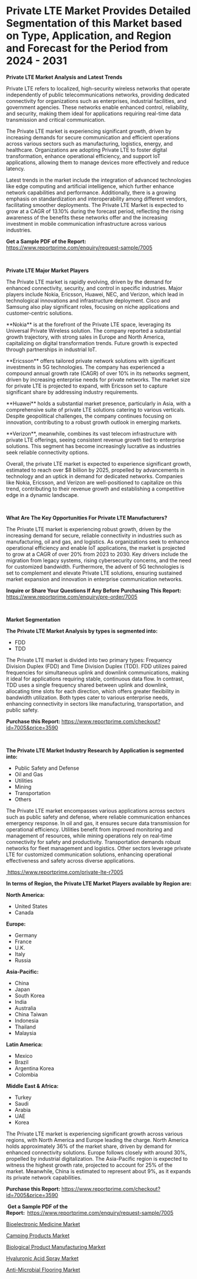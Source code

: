 <p><h1>Private LTE Market Provides Detailed Segmentation of this Market based on Type, Application, and Region and Forecast for the Period from 2024 - 2031</h1></p><p><strong>Private LTE Market Analysis and Latest Trends</strong></p>
<p><p>Private LTE refers to localized, high-security wireless networks that operate independently of public telecommunications networks, providing dedicated connectivity for organizations such as enterprises, industrial facilities, and government agencies. These networks enable enhanced control, reliability, and security, making them ideal for applications requiring real-time data transmission and critical communication.</p><p>The Private LTE market is experiencing significant growth, driven by increasing demands for secure communication and efficient operations across various sectors such as manufacturing, logistics, energy, and healthcare. Organizations are adopting Private LTE to foster digital transformation, enhance operational efficiency, and support IoT applications, allowing them to manage devices more effectively and reduce latency.</p><p>Latest trends in the market include the integration of advanced technologies like edge computing and artificial intelligence, which further enhance network capabilities and performance. Additionally, there is a growing emphasis on standardization and interoperability among different vendors, facilitating smoother deployments. The Private LTE Market is expected to grow at a CAGR of 13.10% during the forecast period, reflecting the rising awareness of the benefits these networks offer and the increasing investment in mobile communication infrastructure across various industries.</p></p>
<p><strong>Get a Sample PDF of the Report:&nbsp;</strong> <a href="https://www.reportprime.com/enquiry/request-sample/7005">https://www.reportprime.com/enquiry/request-sample/7005</a></p>
<p>&nbsp;</p>
<p><strong>Private LTE Major Market Players</strong></p>
<p><p>The Private LTE market is rapidly evolving, driven by the demand for enhanced connectivity, security, and control in specific industries. Major players include Nokia, Ericsson, Huawei, NEC, and Verizon, which lead in technological innovations and infrastructure deployment. Cisco and Samsung also play significant roles, focusing on niche applications and customer-centric solutions.</p><p>**Nokia** is at the forefront of the Private LTE space, leveraging its Universal Private Wireless solution. The company reported a substantial growth trajectory, with strong sales in Europe and North America, capitalizing on digital transformation trends. Future growth is expected through partnerships in industrial IoT.</p><p>**Ericsson** offers tailored private network solutions with significant investments in 5G technologies. The company has experienced a compound annual growth rate (CAGR) of over 10% in its networks segment, driven by increasing enterprise needs for private networks. The market size for private LTE is projected to expand, with Ericsson set to capture significant share by addressing industry requirements.</p><p>**Huawei** holds a substantial market presence, particularly in Asia, with a comprehensive suite of private LTE solutions catering to various verticals. Despite geopolitical challenges, the company continues focusing on innovation, contributing to a robust growth outlook in emerging markets.</p><p>**Verizon**, meanwhile, combines its vast telecom infrastructure with private LTE offerings, seeing consistent revenue growth tied to enterprise solutions. This segment has become increasingly lucrative as industries seek reliable connectivity options.</p><p>Overall, the private LTE market is expected to experience significant growth, estimated to reach over $8 billion by 2025, propelled by advancements in technology and an uptick in demand for dedicated networks. Companies like Nokia, Ericsson, and Verizon are well-positioned to capitalize on this trend, contributing to their revenue growth and establishing a competitive edge in a dynamic landscape.</p></p>
<p>&nbsp;</p>
<p><strong>What Are The Key Opportunities For Private LTE Manufacturers?</strong></p>
<p><p>The Private LTE market is experiencing robust growth, driven by the increasing demand for secure, reliable connectivity in industries such as manufacturing, oil and gas, and logistics. As organizations seek to enhance operational efficiency and enable IoT applications, the market is projected to grow at a CAGR of over 20% from 2023 to 2030. Key drivers include the migration from legacy systems, rising cybersecurity concerns, and the need for customized bandwidth. Furthermore, the advent of 5G technologies is set to complement and elevate Private LTE solutions, ensuring sustained market expansion and innovation in enterprise communication networks.</p></p>
<p><strong>Inquire or Share Your Questions If Any Before Purchasing This Report:</strong> <a href="https://www.reportprime.com/enquiry/pre-order/7005">https://www.reportprime.com/enquiry/pre-order/7005</a></p>
<p>&nbsp;</p>
<p><strong>Market Segmentation</strong></p>
<p><strong>The Private LTE Market Analysis by types is segmented into:</strong></p>
<p><ul><li>FDD</li><li>TDD</li></ul></p>
<p><p>The Private LTE market is divided into two primary types: Frequency Division Duplex (FDD) and Time Division Duplex (TDD). FDD utilizes paired frequencies for simultaneous uplink and downlink communications, making it ideal for applications requiring stable, continuous data flow. In contrast, TDD uses a single frequency shared between uplink and downlink, allocating time slots for each direction, which offers greater flexibility in bandwidth utilization. Both types cater to various enterprise needs, enhancing connectivity in sectors like manufacturing, transportation, and public safety.</p></p>
<p><strong>Purchase this Report:&nbsp;</strong><a href="https://www.reportprime.com/checkout?id=7005&price=3590">https://www.reportprime.com/checkout?id=7005&price=3590</a></p>
<p>&nbsp;</p>
<p><strong>The Private LTE Market Industry Research by Application is segmented into:</strong></p>
<p><ul><li>Public Safety and Defense</li><li>Oil and Gas</li><li>Utilities</li><li>Mining</li><li>Transportation</li><li>Others</li></ul></p>
<p><p>The Private LTE market encompasses various applications across sectors such as public safety and defense, where reliable communication enhances emergency response. In oil and gas, it ensures secure data transmission for operational efficiency. Utilities benefit from improved monitoring and management of resources, while mining operations rely on real-time connectivity for safety and productivity. Transportation demands robust networks for fleet management and logistics. Other sectors leverage private LTE for customized communication solutions, enhancing operational effectiveness and safety across diverse applications.</p></p>
<p><a href="https://www.reportprime.com/private-lte-r7005">&nbsp;https://www.reportprime.com/private-lte-r7005</a></p>
<p><strong>In terms of Region, the Private LTE Market Players available by Region are:</strong></p>
<p>
    <p> <strong> North America: </strong>
        <ul>
            <li>United States</li>
            <li>Canada</li>
        </ul>
        </p> 
    <p> <strong> Europe: </strong>
        <ul>
            <li>Germany</li>
            <li>France</li>
            <li>U.K.</li>
            <li>Italy</li>
            <li>Russia</li>
        </ul>
        </p> 
    <p> <strong> Asia-Pacific: </strong>
        <ul>
            <li>China</li>
            <li>Japan</li>
            <li>South Korea</li>
            <li>India</li>
            <li>Australia</li>
            <li>China Taiwan</li>
            <li>Indonesia</li>
            <li>Thailand</li>
            <li>Malaysia</li>
        </ul>
        </p> 
    <p> <strong> Latin America: </strong>
        <ul>
            <li>Mexico</li>
            <li>Brazil</li>
            <li>Argentina Korea</li>
            <li>Colombia</li>
        </ul>
        </p> 
    <p> <strong> Middle East & Africa: </strong>
        <ul>
            <li>Turkey</li>
            <li>Saudi</li>
            <li>Arabia</li>
            <li>UAE</li>
            <li>Korea</li>
        </ul>
    </p>
    </p>
<p><p>The Private LTE market is experiencing significant growth across various regions, with North America and Europe leading the charge. North America holds approximately 36% of the market share, driven by demand for enhanced connectivity solutions. Europe follows closely with around 30%, propelled by industrial digitalization. The Asia-Pacific region is expected to witness the highest growth rate, projected to account for 25% of the market. Meanwhile, China is estimated to represent about 9%, as it expands its private network capabilities.</p></p>
<p><strong>Purchase this Report: </strong><a href="https://www.reportprime.com/checkout?id=7005&price=3590">https://www.reportprime.com/checkout?id=7005&price=3590</a></p>
<p>&nbsp;<strong>Get a Sample PDF of the Report:&nbsp;&nbsp;</strong><a href="https://www.reportprime.com/enquiry/request-sample/7005">https://www.reportprime.com/enquiry/request-sample/7005</a></p>
<p><strong></strong></p>
<p><p><a href="https://www.linkedin.com/pulse/bioelectronic-medicine-market-size-share-growth-analysis-type-application-rj1ic?trackingId=2oCP5rgqSfqgK8hNNsqjBQ%3D%3D">Bioelectronic Medicine Market</a></p><p><a href="https://medium.com/@sjdhshjc2456654/global-camping-products-market-is-projected-to-grow-at-a-cagr-of-13-4-d0024bf81c64">Camping Products Market</a></p><p><a href="https://www.linkedin.com/pulse/biological-product-manufacturing-market-insights-type-application-juggc?trackingId=bTPeh3mjT3ubMmZgQ2zoqA%3D%3D">Biological Product Manufacturing Market</a></p><p><a href="https://medium.com/@sjdhshjc2456654/hyaluronic-acid-spray-market-research-report-market-forecast-and-growth-prospects-with-a-steady-3961893cabea">Hyaluronic Acid Spray Market</a></p><p><a href="https://issuu.com/reportprime-2/docs/anti-microbial-flooring-market-size_01d7bd940310aa">Anti-Microbial Flooring Market</a></p></p>